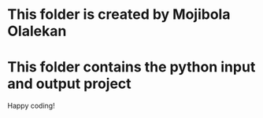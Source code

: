 # This folder is created by Mojibola Olalekan
# This folder contains the python input and output project
Happy coding!
